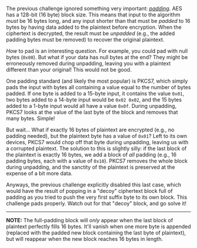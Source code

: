 The previous challenge ignored something very important: [_padding_](https://en.wikipedia.org/wiki/Padding_(cryptography)#Byte_padding).
AES has a 128-bit (16 byte) block size.
This means that input to the algorithm _must_ be 16 bytes long, and any input shorter than that must be _padded_ to 16 bytes by having data added to the plaintext before encryption.
When the ciphertext is decrypted, the result must be _unpadded_ (e.g., the added padding bytes must be removed) to recover the original plaintext.

_How_ to pad is an interesting question.
For example, you could pad with null bytes (`0x00`).
But what if your data has null bytes at the end?
They might be erroneously removed during unpadding, leaving you with a plaintext different than your original!
This would not be good.

One padding standard (and likely the most popular) is PKCS7, which simply pads the input with bytes all containing a value equal to the number of bytes padded.
If one byte is added to a 15-byte input, it contains the value `0x01`, two bytes added to a 14-byte input would be `0x02 0x02`, and the 15 bytes added to a 1-byte input would all have a value `0x0f`.
During unpadding, PKCS7 looks at the value of the last byte of the block and removes that many bytes.
Simple!

But wait...
What if exactly 16 bytes of plaintext are encrypted (e.g., no padding needed), but the plaintext byte has a value of `0x01`?
Left to its own devices, PKCS7 would chop off that byte during unpadding, leaving us with a corrupted plaintext.
The solution to this is slightly silly: if the last block of the plaintext is exactly 16 bytes, we add a block of _all_ padding (e.g., 16 padding bytes, each with a value of `0x10`).
PKCS7 removes the whole block during unpadding, and the sanctity of the plaintext is preserved at the expense of a bit more data.

Anyways, the previous challenge explicitly disabled this last case, which would have the result of popping in a "decoy" ciphertext block full of padding as you tried to push the very first suffix byte to its own block.
This challenge pads properly.
Watch out for that "decoy" block, and go solve it!

----
**NOTE:**
The full-padding block will *only* appear when the last block of plaintext perfectly fills 16 bytes.
It'll vanish when one more byte is appended (replaced with the padded new block containing the last byte of plaintext), but will reappear when the new block reaches 16 bytes in length.

